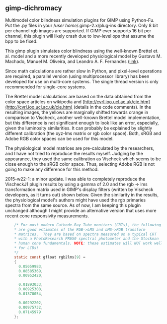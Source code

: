 ## gimp-dichromacy
Multimodel color blindness simulation plugins for GIMP using Python-Fu.
Put the .py files in your /*user home*/.gimp-2.x/plug-ins directory.
Only 8 bit per channel rgb images are supported. If GIMP ever supports 16 bit per channel, this plugin will likely crash due to low-level ops that assume the bpp to be fixed.

This gimp plugin simulates color blindness using the well-known Brettel et. al. model and a more recently developed physiological model by Gustavo M. Machado, Manuel M. Oliveira, and Leandro A. F. Fernandes ([link](http://www.inf.ufrgs.br/~oliveira/pubs_files/CVD_Simulation/CVD_Simulation.html)).

Since math calculations are rather slow in Python, and pixel-level operations are required, a parallel version (using multiprocessor library) has been developed for use on multi-core systems. The single thread version is only recommended for single-core systems.

The Brettel model calculations are based on the data obtained from the color space articles on wikipedia and [http://cvrl.ioo.ucl.ac.uk/cie.htm](http://cvrl.ioo.ucl.ac.uk/cie.htm) (details in the code comments).
In the resulting images, the yellows are marginally shifted towards orange in comparison to Vischeck, another well-known Brettel model implementation, but this difference is not significant enough to look like an error, especially, given the luminosity similarities.
It can probably be explained by slightly different calibration (the xyz-lms matrix or rgb color space).
Both, sRGB and Adobe RGB color spaces can be used for this model.

The physiological model matrices are pre-calculated by the researchers, and I have not tried to reproduce the results myself. Judging by the appearance, they used the same calibration as Vischeck which seems to be close enough to the sRGB color space. Thus, selecting Adobe RGB is not going to make any difference for this method.

2015-w22-1: a minor update. I was able to completely reproduce the VischeckJ1 plugin results by using a gamma of 2.0 and the rgb -> lms transformation matrix used in GIMP's display filters (written by Vischeck developers, as it turns out) shown below. Given the similarity in the results, the physiological model's authors might have used the rgb primaries spectra from the same source. As of now, I am keeping this plugin unchanged although I might provide an alternative version that uses more recent cone responsivity measurements.

```c
	/* For most modern Cathode-Ray Tube monitors (CRTs), the following
	* are good estimates of the RGB->LMS and LMS->RGB transform
	* matrices.  They are based on spectra measured on a typical CRT
	* with a PhotoResearch PR650 spectral photometer and the Stockman
	* human cone fundamentals. NOTE: these estimates will NOT work well
	* for LCDs!
	*/
	static const gfloat rgb2lms[9] =
	{
	  0.05059983,
	  0.08585369,
	  0.00952420,

	  0.01893033,
	  0.08925308,
	  0.01370054,

	  0.00292202,
	  0.00975732,
	  0.07145979
	};
```
